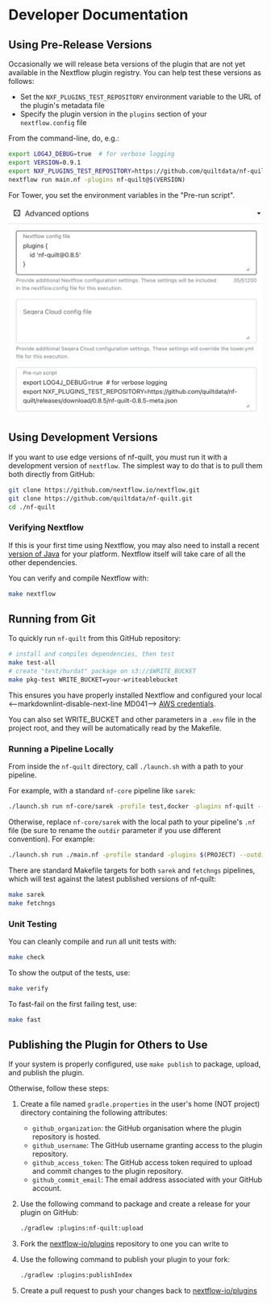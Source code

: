 # Developer Documentation

## Using Pre-Release Versions

Occasionally we will release beta versions of the plugin that are not yet
available in the Nextflow plugin registry. You can help test these versions as
follows:

- Set the `NXF_PLUGINS_TEST_REPOSITORY` environment variable to the URL of the
  plugin's metadata file
- Specify the plugin version in the `plugins` section of your `nextflow.config`
  file

From the command-line, do, e.g.:

```bash
export LOG4J_DEBUG=true  # for verbose logging
export VERSION=0.9.1
export NXF_PLUGINS_TEST_REPOSITORY=https://github.com/quiltdata/nf-quilt/releases/download/$(VERSION)/nf-quilt-$(VERSION)-meta.json
nextflow run main.nf -plugins nf-quilt@$(VERSION)
```

For Tower, you set the environment variables in the "Pre-run script".

![Example Tower Pre-run Script](./images/tower-beta.png)

## Using Development Versions

If you want to use edge versions of nf-quilt, you must run it with a development
version of `nextflow`. The simplest way to do that is to pull them both directly
from GitHub:

```bash
git clone https://github.com/nextflow.io/nextflow.git
git clone https://github.com/quiltdata/nf-quilt.git
cd ./nf-quilt
```

### Verifying Nextflow

If this is your first time using Nextflow, you may also need to install a recent
[version of Java](https://www.java.com/en/download/help/download_options.html)
for your platform. Nextflow itself will take care of all the other dependencies.

You can verify and compile Nextflow with:

```bash
make nextflow
```

## Running from Git

To quickly run `nf-quilt` from this GitHub repository:

```bash
# install and compiles dependencies, then test
make test-all 
# create "test/hurdat" package on s3://$WRITE_BUCKET
make pkg-test WRITE_BUCKET=your-writeablebucket
```

This ensures you have properly installed Nextflow and configured your local
<--markdownlint-disable-next-line MD041-->
[AWS credentials](https://docs.aws.amazon.com/cli/latest/userguide/cli-configure-files.html).

You can also set WRITE_BUCKET and other parameters in a `.env` file in the
project root, and they will be automatically read by the Makefile.

### Running a Pipeline Locally

From inside the `nf-quilt` directory, call `./launch.sh` with a path to your
pipeline.

For example, with a standard `nf-core` pipeline like `sarek`:

```bash
./launch.sh run nf-core/sarek -profile test,docker -plugins nf-quilt --outdir "quilt+s3://bucket#package=nf-quilt/sarek"
```

Otherwise, replace `nf-core/sarek` with the local path to your pipeline's `.nf`
file (be sure to rename the `outdir` parameter if you use different convention).
For example:

```bash
./launch.sh run ./main.nf -profile standard -plugins $(PROJECT) --outdir "quilt+s3://bucket#package=test/hurdat"
```

There are standard Makefile targets for both `sarek` and `fetchngs` pipelines, which will test against the latest published versions of nf-quilt:

```bash
make sarek
make fetchngs
```

### Unit Testing

You can cleanly compile and run all unit tests with:

```bash
make check
```

To show the output of the tests, use:

```bash
make verify
```

To fast-fail on the first failing test, use:

```bash
make fast
```

## Publishing the Plugin for Others to Use

If your system is properly configured, use `make publish` to package, upload,
and publish the plugin.

Otherwise, follow these steps:

1. Create a file named `gradle.properties` in the user's home (NOT project)
   directory containing the following attributes:

   - `github_organization`: the GitHub organisation where the plugin repository
     is hosted.
   - `github_username`: The GitHub username granting access to the plugin
     repository.
   - `github_access_token`: The GitHub access token required to upload and
     commit changes to the plugin repository.
   - `github_commit_email`: The email address associated with your GitHub
     account.

2. Use the following command to package and create a release for your plugin on
   GitHub:

   ```bash
   ./gradlew :plugins:nf-quilt:upload
   ```

3. Fork the [nextflow-io/plugins](https://github.com/nextflow-io/plugins)
   repository to one you can write to

4. Use the following command to publish your plugin to your fork:

   ```bash
   ./gradlew :plugins:publishIndex
   ```

5. Create a pull request to push your changes back to
   [nextflow-io/plugins](https://github.com/nextflow-io/plugins/blob/main/plugins.json)
